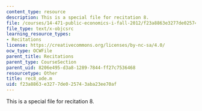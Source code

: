 ```yaml
---
content_type: resource
description: This is a special file for recitation 8.
file: /courses/14-471-public-economics-i-fall-2012/f23a8863e3277de025743aba23ee70af_rec8_ode.m
file_type: text/x-objcsrc
learning_resource_types:
- Recitations
license: https://creativecommons.org/licenses/by-nc-sa/4.0/
ocw_type: OCWFile
parent_title: Recitations
parent_type: CourseSection
parent_uid: 8206e495-d3a8-1289-7844-ff27c7536468
resourcetype: Other
title: rec8_ode.m
uid: f23a8863-e327-7de0-2574-3aba23ee70af
---
```

This is a special file for recitation 8.